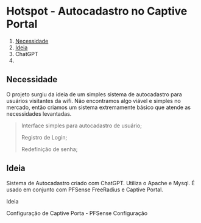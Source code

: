 # Hotspot - Autocadastro no Captive Portal #

1. [Necessidade]()
2. [Ideia]()
3. ChatGPT
4. 

## Necessidade ##
O projeto surgiu da ideia de um simples sistema de autocadastro para usuários visitantes da wifi. Não encontramos algo viável e simples no mercado, então criamos um sistema extremamente básico que atende as necessidades levantadas.
> Interface simples para autocadastro de usuário;
> 
> Registro de Login;
> 
> Redefinição de senha;

## Ideia ##


Sistema de Autocadastro criado com ChatGPT. Utiliza o Apache e Mysql. É usado em conjunto com PFSense FreeRadius e Captive Portal.

Ideia

Configuração de Captive Porta - PFSense
Configuração
